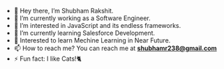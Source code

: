 - 👋 Hey there, I’m Shubham Rakshit.
- 🔭 I’m currently working as a Software Engineer.
- 👀 I’m interested in JavaScript and its endless frameworks.
- 🌱 I’m currently learning Salesforce Development.
- 🤖 Interested to learn Mechine Learning in Near Future.
- 📫 How to reach me? You can reach me at **shubhamr238@gmail.com**
- ⚡ Fun fact: I like Cats!🐈
